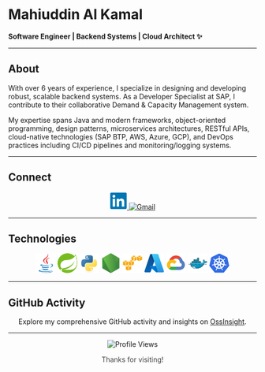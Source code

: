 # Mahiuddin Al Kamal

**Software Engineer | Backend Systems | Cloud Architect ✨**

---

## About

With over 6 years of experience, I specialize in designing and developing robust, scalable backend systems. As a Developer Specialist at SAP, I contribute to their collaborative Demand & Capacity Management system.

My expertise spans Java and modern frameworks, object-oriented programming, design patterns, microservices architectures, RESTful APIs, cloud-native technologies (SAP BTP, AWS, Azure, GCP), and DevOps practices including CI/CD pipelines and monitoring/logging systems.

---

## Connect

<p align="center">
  <a href="https://www.linkedin.com/in/mahiuddinalkamal/" target="_blank">
    <img src="https://raw.githubusercontent.com/devicons/devicon/master/icons/linkedin/linkedin-original.svg" width="35" height="35" alt="LinkedIn"/>
  </a>
  <a href="mailto:mahiuddinalkamal@gmail.com">
    <img src="https://raw.githubusercontent.com/simple-icons/simple-icons/develop/icons/gmail.svg" width="35" height="35" alt="Gmail"/>
  </a>
</p>

---

## Technologies

<p align="center">
  <img src="https://raw.githubusercontent.com/devicons/devicon/master/icons/java/java-original.svg" width="40" height="40" alt="Java"/>
  <img src="https://raw.githubusercontent.com/devicons/devicon/master/icons/spring/spring-original.svg" width="40" height="40" alt="Spring"/>
  <img src="https://raw.githubusercontent.com/devicons/devicon/master/icons/python/python-original.svg" width="40" height="40" alt="Python"/>
  <img src="https://raw.githubusercontent.com/devicons/devicon/master/icons/nodejs/nodejs-original.svg" width="40" height="40" alt="Node.js"/>
  <img src="https://raw.githubusercontent.com/devicons/devicon/master/icons/amazonwebservices/amazonwebservices-original.svg" width="40" height="40" alt="AWS"/>
  <img src="https://raw.githubusercontent.com/devicons/devicon/master/icons/azure/azure-original.svg" width="40" height="40" alt="Azure"/>
  <img src="https://raw.githubusercontent.com/devicons/devicon/master/icons/googlecloud/googlecloud-original.svg" width="40" height="40" alt="GCP"/>
  <img src="https://raw.githubusercontent.com/devicons/devicon/master/icons/docker/docker-original.svg" width="40" height="40" alt="Docker"/>
  <img src="https://raw.githubusercontent.com/devicons/devicon/master/icons/kubernetes/kubernetes-plain.svg" width="40" height="40" alt="Kubernetes"/>
</p>

---

## GitHub Activity

<p align="center">
  Explore my comprehensive GitHub activity and insights on <a href="https://ossinsight.io/analyze/mahiuddinalkamal" target="_blank">OssInsight</a>.
</p>

---

<p align="center">
  <img src="https://komarev.com/ghpvc/?username=mahiuddinalkamal&style=for-the-badge&color=424242" alt="Profile Views" />
</p>

<p align="center" style="color: #424242;">Thanks for visiting!</p>